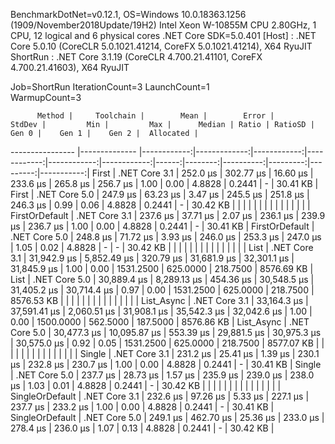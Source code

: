 
BenchmarkDotNet=v0.12.1, OS=Windows 10.0.18363.1256 (1909/November2018Update/19H2)
Intel Xeon W-10855M CPU 2.80GHz, 1 CPU, 12 logical and 6 physical cores
.NET Core SDK=5.0.401
  [Host]   : .NET Core 5.0.10 (CoreCLR 5.0.1021.41214, CoreFX 5.0.1021.41214), X64 RyuJIT
  ShortRun : .NET Core 3.1.19 (CoreCLR 4.700.21.41101, CoreFX 4.700.21.41603), X64 RyuJIT

Job=ShortRun  IterationCount=3  LaunchCount=1  
WarmupCount=3  

          Method |     Toolchain |        Mean |        Error |      StdDev |         Min |         Max |      Median | Ratio | RatioSD |     Gen 0 |    Gen 1 |    Gen 2 |  Allocated |
---------------- |-------------- |------------:|-------------:|------------:|------------:|------------:|------------:|------:|--------:|----------:|---------:|---------:|-----------:|
           First | .NET Core 3.1 |    252.0 μs |    302.77 μs |    16.60 μs |    233.6 μs |    265.8 μs |    256.7 μs |  1.00 |    0.00 |    4.8828 |   0.2441 |        - |   30.41 KB |
           First | .NET Core 5.0 |    247.9 μs |     63.23 μs |     3.47 μs |    245.5 μs |    251.8 μs |    246.3 μs |  0.99 |    0.06 |    4.8828 |   0.2441 |        - |   30.42 KB |
                 |               |             |              |             |             |             |             |       |         |           |          |          |            |
  FirstOrDefault | .NET Core 3.1 |    237.6 μs |     37.71 μs |     2.07 μs |    236.1 μs |    239.9 μs |    236.7 μs |  1.00 |    0.00 |    4.8828 |   0.2441 |        - |   30.41 KB |
  FirstOrDefault | .NET Core 5.0 |    248.8 μs |     71.72 μs |     3.93 μs |    246.0 μs |    253.3 μs |    247.0 μs |  1.05 |    0.02 |    4.8828 |        - |        - |   30.42 KB |
                 |               |             |              |             |             |             |             |       |         |           |          |          |            |
            List | .NET Core 3.1 | 31,942.9 μs |  5,852.49 μs |   320.79 μs | 31,681.9 μs | 32,301.1 μs | 31,845.9 μs |  1.00 |    0.00 | 1531.2500 | 625.0000 | 218.7500 | 8576.69 KB |
            List | .NET Core 5.0 | 30,889.4 μs |  8,289.13 μs |   454.36 μs | 30,548.5 μs | 31,405.2 μs | 30,714.4 μs |  0.97 |    0.00 | 1531.2500 | 625.0000 | 218.7500 | 8576.53 KB |
                 |               |             |              |             |             |             |             |       |         |           |          |          |            |
      List_Async | .NET Core 3.1 | 33,164.3 μs | 37,591.41 μs | 2,060.51 μs | 31,908.1 μs | 35,542.3 μs | 32,042.6 μs |  1.00 |    0.00 | 1500.0000 | 562.5000 | 187.5000 | 8576.86 KB |
      List_Async | .NET Core 5.0 | 30,477.3 μs | 10,095.87 μs |   553.39 μs | 29,881.5 μs | 30,975.3 μs | 30,575.0 μs |  0.92 |    0.05 | 1531.2500 | 625.0000 | 218.7500 | 8577.07 KB |
                 |               |             |              |             |             |             |             |       |         |           |          |          |            |
          Single | .NET Core 3.1 |    231.2 μs |     25.41 μs |     1.39 μs |    230.1 μs |    232.8 μs |    230.7 μs |  1.00 |    0.00 |    4.8828 |   0.2441 |        - |   30.41 KB |
          Single | .NET Core 5.0 |    237.7 μs |     28.73 μs |     1.57 μs |    235.9 μs |    239.0 μs |    238.0 μs |  1.03 |    0.01 |    4.8828 |   0.2441 |        - |   30.42 KB |
                 |               |             |              |             |             |             |             |       |         |           |          |          |            |
 SingleOrDefault | .NET Core 3.1 |    232.6 μs |     97.26 μs |     5.33 μs |    227.1 μs |    237.7 μs |    233.2 μs |  1.00 |    0.00 |    4.8828 |   0.2441 |        - |   30.41 KB |
 SingleOrDefault | .NET Core 5.0 |    249.1 μs |    462.70 μs |    25.36 μs |    233.0 μs |    278.4 μs |    236.0 μs |  1.07 |    0.13 |    4.8828 |   0.2441 |        - |   30.42 KB |

